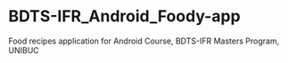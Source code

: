 # BDTS-IFR_Android_Foody-app
Food recipes application for Android Course, BDTS-IFR Masters Program, UNIBUC
